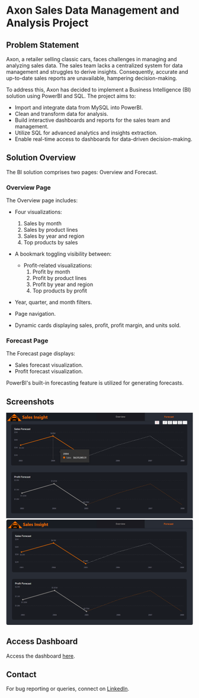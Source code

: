 # Axon Sales Data Management and Analysis Project

## Problem Statement

Axon, a retailer selling classic cars, faces challenges in managing and analyzing sales data. The sales team lacks a centralized system for data management and struggles to derive insights. Consequently, accurate and up-to-date sales reports are unavailable, hampering decision-making.

To address this, Axon has decided to implement a Business Intelligence (BI) solution using PowerBI and SQL. The project aims to:

- Import and integrate data from MySQL into PowerBI.
- Clean and transform data for analysis.
- Build interactive dashboards and reports for the sales team and management.
- Utilize SQL for advanced analytics and insights extraction.
- Enable real-time access to dashboards for data-driven decision-making.

## Solution Overview

The BI solution comprises two pages: Overview and Forecast.

### Overview Page

The Overview page includes:

- Four visualizations:
  1. Sales by month
  2. Sales by product lines
  3. Sales by year and region
  4. Top products by sales

- A bookmark toggling visibility between:
  - Profit-related visualizations:
    1. Profit by month
    2. Profit by product lines
    3. Profit by year and region
    4. Top products by profit

- Year, quarter, and month filters.
- Page navigation.
- Dynamic cards displaying sales, profit, profit margin, and units sold.

### Forecast Page

The Forecast page displays:

- Sales forecast visualization.
- Profit forecast visualization.

PowerBI's built-in forecasting feature is utilized for generating forecasts.

## Screenshots

![Overview Page](Overview.png)
![Forecast Page](Forecast.png)

## Access Dashboard

Access the dashboard [here](https://app.powerbi.com/view?r=eyJrIjoiZDhmZTUwNDgtZjE1NS00NzlmLTk4OGYtNWZkY2Y0NGNiZWEwIiwidCI6ImM2ZTU0OWIzLTVmNDUtNDAzMi1hYWU5LWQ0MjQ0ZGM1YjJjNCJ9&pageName=ReportSection88c363680d1324008e55).

## Contact

For bug reporting or queries, connect on [LinkedIn](https://www.linkedin.com/in/pratheekpshenoy/).
